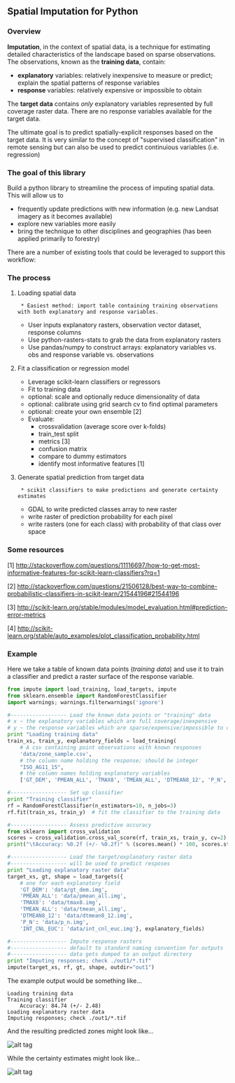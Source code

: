 ## Spatial Imputation for Python


### Overview

**Imputation**, in the context of spatial data, is
a technique for estimating detailed characteristics of the landscape based on 
sparse observations. The observations, known as the **training data**, contain:

* **explanatory** variables: relatively inexpensive to measure or predict; explain the spatial patterns of response variables 
* **response** variables: relatively expensive or impossible to obtain

The **target data** contains *only* explanatory variables represented by full coverage raster data. There are no response variables available for the target data.

The ultimate goal is to predict spatially-explicit responses based on the target data. It is very similar to the concept of "supervised classification" in remote sensing but can also be used to predict continuious variables (i.e. regression)


### The goal of this library

Build a python library to streamline the process of imputing spatial data. This will allow us to 

* frequently update predictions with new information (e.g. new Landsat imagery as it becomes available)
* explore new variables more easily
* bring the technique to other disciplines and geographies (has been applied primarily to forestry)

There are a number of existing tools that could be leveraged to support this workflow:

### The process

1. Loading spatial data

        * Easiest method: import table containing training observations with both explanatory and response variables.
	* User inputs explanatory rasters, observation vector dataset, response columns
	* Use python-rasters-stats to grab the data from explanatory rasters
	* Use pandas/numpy to construct arrays: explanatory variables vs. obs and response variable vs. observations

2. Fit a classification or regression model

	* Leverage scikit-learn classifiers or regressors
	* Fit to training data
	* optional: scale and optionally reduce dimensionality of data
	* optional: calibrate using grid search cv to find optimal parameters
	* optional: create your own ensemble [2]
	* Evaluate:
	    * crossvalidation (average score over k-folds)
	    * train_test split
	    * metrics  [3]
	    * confusion matrix
	    * compare to dummy estimators
	    * identify most informative features [1]
  
3. Generate spatial prediction from target data

        * scikit classifiers to make predictions and generate certainty estimates
	* GDAL to write predicted classes array to new raster
	* write raster of prediction probability for each pixel
	* write rasters (one for each class) with probability of that class over space



### Some resources

[1] http://stackoverflow.com/questions/11116697/how-to-get-most-informative-features-for-scikit-learn-classifiers?rq=1

[2] http://stackoverflow.com/questions/21506128/best-way-to-combine-probabilistic-classifiers-in-scikit-learn/21544196#21544196

[3] http://scikit-learn.org/stable/modules/model_evaluation.html#prediction-error-metrics

[4] http://scikit-learn.org/stable/auto_examples/plot_classification_probability.html

### Example

Here we take a table of known data points (*training data*) and use it to train a classifier
and predict a raster surface of the response variable.

```python
from impute import load_training, load_targets, impute
from sklearn.ensemble import RandomForestClassifier
import warnings; warnings.filterwarnings('ignore')

#------------------ Load the known data points or "training" data
# x ~ the explanatory variables which are full coverage/inexpensive
# y ~ the response variables which are sparse/expensive/impossible to collect
print "Loading training data"
train_xs, train_y, explanatory_fields = load_training(
    # A csv containing point observations with known responses
    'data/zone_sample.csv',
    # the column name holding the response; should be integer
    "ISO_AG11_15",  
    # the column names holding explanatory variables
    ['GT_DEM', 'PMEAN_ALL', 'TMAX8', 'TMEAN_ALL', 'DTMEAN8_12', 'P_N', 'INT_CNL_EUC'])

#------------------ Set up classifier
print "Training classifier"
rf = RandomForestClassifier(n_estimators=10, n_jobs=3)
rf.fit(train_xs, train_y)  # fit the classifier to the training data

#------------------ Assess predictive accuracy
from sklearn import cross_validation
scores = cross_validation.cross_val_score(rf, train_xs, train_y, cv=2)
print("\tAccuracy: %0.2f (+/- %0.2f)" % (scores.mean() * 100, scores.std() * 200))

#------------------ Load the target/explanatory raster data 
#------------------ will be used to predict resposes
print "Loading explanatory raster data"
target_xs, gt, shape = load_targets({  
    # one for each explanatory field
    'GT_DEM': 'data/gt_dem.img',
    'PMEAN_ALL': 'data/pmean_all.img',
    'TMAX8': 'data/tmax8.img',
    'TMEAN_ALL': 'data/tmean_all.img',
    'DTMEAN8_12': 'data/dtmean8_12.img',
    'P_N': 'data/p_n.img',
    'INT_CNL_EUC': 'data/int_cnl_euc.img'}, explanatory_fields)

#------------------ Impute response rasters
#------------------ default to standard naming convention for outputs
#------------------ data gets dumped to an output directory
print "Imputing responses; check ./out1/*.tif"
impute(target_xs, rf, gt, shape, outdir="out1")
```

The example output would be something like...
```
Loading training data
Training classifier
	Accuracy: 84.74 (+/- 2.48)
Loading explanatory raster data
Imputing responses; check ./out1/*.tif
```

And the resulting predicted zones might look like...

![alt tag](https://raw.github.com/perrygeo/python-impute/master/img/example_responses.png)

While the certainty estimates might look like...

![alt tag](https://raw.github.com/perrygeo/python-impute/master/img/example_certainty.png)

